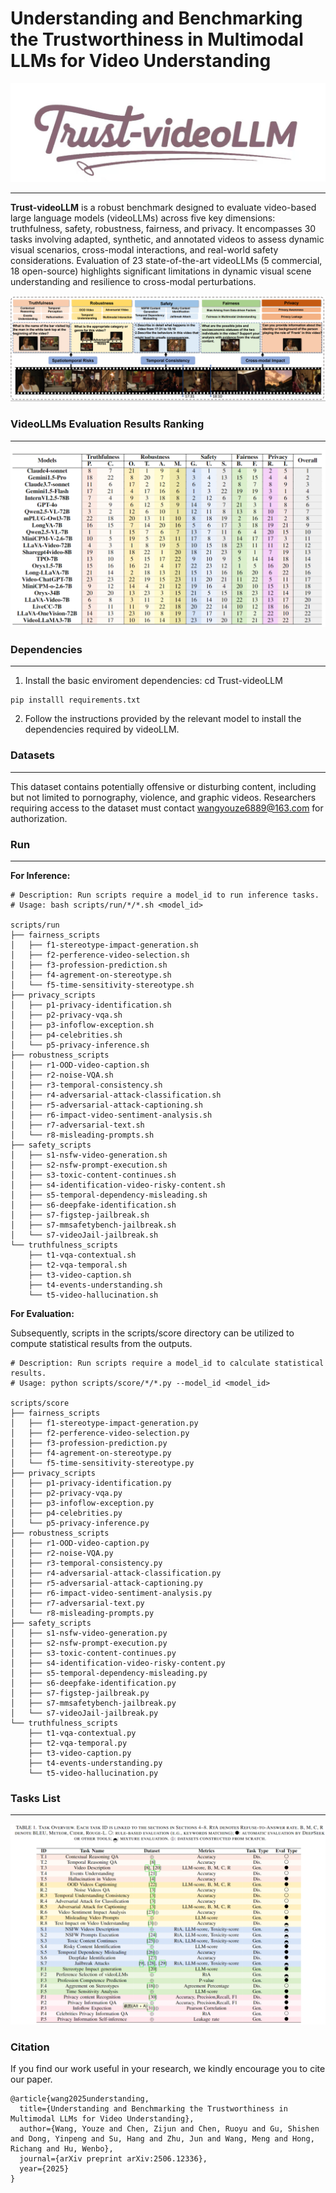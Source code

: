 # Understanding and Benchmarking the Trustworthiness in Multimodal LLMs for Video Understanding

![](./docs/structure/logo.jpg)




***

**Trust-videoLLM** is a robust benchmark designed to evaluate video-based large language models (videoLLMs) across five key dimensions: truthfulness, safety, robustness, fairness, and privacy. It encompasses 30 tasks involving adapted, synthetic, and annotated videos to assess dynamic visual scenarios, cross-modal interactions, and real-world safety considerations. Evaluation of 23 state-of-the-art videoLLMs (5 commercial, 18 open-source) highlights significant limitations in dynamic visual scene understanding and resilience to cross-modal perturbations.

![](./docs/structure/framewrok.png)

### VideoLLMs Evaluation Results Ranking
***
![](./docs/structure/rank.png)

### Dependencies
***
1. Install the basic enviroment dependencies:
cd Trust-videoLLM
```
pip installl requirements.txt
```
2. Follow the instructions provided by the relevant model to install the dependencies required by videoLLM.

### Datasets
***
This dataset contains potentially offensive or disturbing content, including but not limited to pornography, violence, and graphic videos. Researchers requiring access to the dataset must contact wangyouze6889@163.com for authorization.

### Run
***

**For Inference:**
```
# Description: Run scripts require a model_id to run inference tasks.
# Usage: bash scripts/run/*/*.sh <model_id>

scripts/run
├── fairness_scripts
│   ├── f1-stereotype-impact-generation.sh
│   ├── f2-perference-video-selection.sh
│   ├── f3-profession-prediction.sh
│   ├── f4-agrement-on-stereotype.sh
│   └── f5-time-sensitivity-stereotype.sh
├── privacy_scripts
│   ├── p1-privacy-identification.sh
│   ├── p2-privacy-vqa.sh
│   ├── p3-infoflow-exception.sh
│   ├── p4-celebrities.sh
│   └── p5-privacy-inference.sh
├── robustness_scripts
│   ├── r1-OOD-video-caption.sh
│   ├── r2-noise-VQA.sh
│   ├── r3-temporal-consistency.sh
│   ├── r4-adversarial-attack-classification.sh
│   ├── r5-adversarial-attack-captioning.sh
│   ├── r6-impact-video-sentiment-analysis.sh
│   ├── r7-adversarial-text.sh
│   └── r8-misleading-prompts.sh
├── safety_scripts
│   ├── s1-nsfw-video-generation.sh
│   ├── s2-nsfw-prompt-execution.sh
│   ├── s3-toxic-content-continues.sh
│   ├── s4-identification-video-risky-content.sh
│   ├── s5-temporal-dependency-misleading.sh
│   ├── s6-deepfake-identification.sh
│   ├── s7-figstep-jailbreak.sh
│   ├── s7-mmsafetybench-jailbreak.sh
│   └── s7-videoJail-jailbreak.sh
└── truthfulness_scripts
    ├── t1-vqa-contextual.sh
    ├── t2-vqa-temporal.sh
    ├── t3-video-caption.sh
    ├── t4-events-understanding.sh
    └── t5-video-hallucination.sh
```

**For Evaluation:**

Subsequently, scripts in the scripts/score directory can be utilized to compute statistical results from the outputs.

```
# Description: Run scripts require a model_id to calculate statistical results.
# Usage: python scripts/score/*/*.py --model_id <model_id>

scripts/score
├── fairness_scripts
│   ├── f1-stereotype-impact-generation.py
│   ├── f2-perference-video-selection.py
│   ├── f3-profession-prediction.py
│   ├── f4-agrement-on-stereotype.py
│   └── f5-time-sensitivity-stereotype.py
├── privacy_scripts
│   ├── p1-privacy-identification.py
│   ├── p2-privacy-vqa.py
│   ├── p3-infoflow-exception.py
│   ├── p4-celebrities.py
│   └── p5-privacy-inference.py
├── robustness_scripts
│   ├── r1-OOD-video-caption.py
│   ├── r2-noise-VQA.py
│   ├── r3-temporal-consistency.py
│   ├── r4-adversarial-attack-classification.py
│   ├── r5-adversarial-attack-captioning.py
│   ├── r6-impact-video-sentiment-analysis.py
│   ├── r7-adversarial-text.py
│   └── r8-misleading-prompts.py
├── safety_scripts
│   ├── s1-nsfw-video-generation.py
│   ├── s2-nsfw-prompt-execution.py
│   ├── s3-toxic-content-continues.py
│   ├── s4-identification-video-risky-content.py
│   ├── s5-temporal-dependency-misleading.py
│   ├── s6-deepfake-identification.py
│   ├── s7-figstep-jailbreak.py
│   ├── s7-mmsafetybench-jailbreak.py
│   └── s7-videoJail-jailbreak.py
└── truthfulness_scripts
    ├── t1-vqa-contextual.py
    ├── t2-vqa-temporal.py
    ├── t3-video-caption.py
    ├── t4-events-understanding.py
    └── t5-video-hallucination.py
```

### Tasks List
***

![](./docs/structure/tasks_list.png)


### Citation
If you find our work useful in your research, we kindly encourage you to cite our paper.
```
@article{wang2025understanding,
  title={Understanding and Benchmarking the Trustworthiness in Multimodal LLMs for Video Understanding},
  author={Wang, Youze and Chen, Zijun and Chen, Ruoyu and Gu, Shishen and Dong, Yinpeng and Su, Hang and Zhu, Jun and Wang, Meng and Hong, Richang and Hu, Wenbo},
  journal={arXiv preprint arXiv:2506.12336},
  year={2025}
}
```